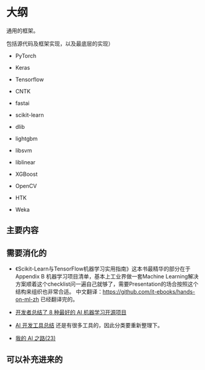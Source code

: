 # 大纲

通用的框架。



包括源代码及框架实现，以及最底层的实现）


- PyTorch
- Keras
- Tensorflow
- CNTK
- fastai



- scikit-learn
- dlib
- lightgbm
- libsvm
- liblinear
- XGBoost
- OpenCV
- HTK
- Weka

## 主要内容





## 需要消化的


- 《Scikit-Learn与TensorFlow机器学习实用指南》这本书最精华的部分在于Appendix B 机器学习项目清单，基本上工业界做一套Machine Learning解决方案顺着这个checklist问一遍自己就够了，需要Presentation的场合按照这个结构来组织也非常合适。 中文翻译：https://github.com/it-ebooks/hands-on-ml-zh 已经翻译完的。


- [开发者总结了 8 种最好的 AI 机器学习开源项目](https://www.oschina.net/news/96129/top-8-open-source-ai-technologies-machine-learning)
- [AI 开发工具总结](https://www.jianshu.com/p/022bf1ac0922) 还是有很多工具的，因此分类要重新整理下。


- [我的 AI 之路(23)](https://blog.csdn.net/xccccz/article/category/7659712)


## 可以补充进来的

